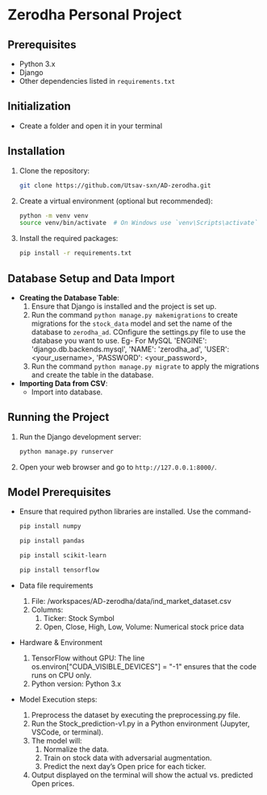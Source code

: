 # Zerodha Personal Project

## Prerequisites
- Python 3.x
- Django
- Other dependencies listed in `requirements.txt`

## Initialization
- Create a folder and open it in your terminal

## Installation
1. Clone the repository:
   ```bash
   git clone https://github.com/Utsav-sxn/AD-zerodha.git
   ```
2. Create a virtual environment (optional but recommended):
   ```bash
   python -m venv venv
   source venv/bin/activate  # On Windows use `venv\Scripts\activate`
   ```
3. Install the required packages:
   ```bash
   pip install -r requirements.txt
   ```

## Database Setup and Data Import
- **Creating the Database Table**:
  1. Ensure that Django is installed and the project is set up.
  2. Run the command `python manage.py makemigrations` to create migrations for the `stock_data` model and set the name of the database to `zerodha_ad`.
  COnfigure the settings.py file to use the database you want to use.
  Eg- For MySQL 
  'ENGINE': 'django.db.backends.mysql',
   'NAME': 'zerodha_ad',
   'USER': <your_username>,
   'PASSWORD': <your_password>,
  3. Run the command `python manage.py migrate` to apply the migrations and create the table in the database.
- **Importing Data from CSV**:
  - Import into database.

## Running the Project
1. Run the Django development server:
   ```bash
   python manage.py runserver
   ```
2. Open your web browser and go to `http://127.0.0.1:8000/`.

## Model Prerequisites
- Ensure that required python libraries are installed. Use the command-
  ```bash
  pip install numpy
  ```
  ```bash
  pip install pandas
  ```
  ```bash
  pip install scikit-learn
  ```
  ```bash
  pip install tensorflow
  ```

- Data file requirements
  1. File: /workspaces/AD-zerodha/data/ind_market_dataset.csv
  2. Columns:
     1. Ticker: Stock Symbol
     2. Open, Close, High, Low, Volume: Numerical stock price data

- Hardware & Environment
  1. TensorFlow without GPU: The line os.environ["CUDA_VISIBLE_DEVICES"] = "-1" ensures that the code runs on CPU only.
  2. Python version: Python 3.x

- Model Execution steps:
  1. Preprocess the dataset by executing the preprocessing.py file.
  2. Run the Stock_prediction-v1.py in a Python environment (Jupyter, VSCode, or terminal).
  3. The model will:
     1. Normalize the data.
     2. Train on stock data with adversarial augmentation.
     3. Predict the next day’s Open price for each ticker.
  5. Output displayed on the terminal will show the actual vs. predicted Open prices.
